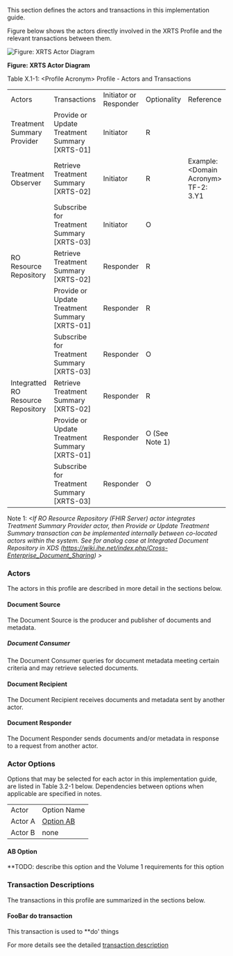
This section defines the actors and transactions in this implementation guide.

Figure below shows the actors directly
involved in the XRTS
Profile and the relevant transactions between them.

![Figure: XRTS Actor Diagram](ActorsAndTransactions.svg "Figure: FooBar Actor Diagram")

<div style="clear: left"/>

**Figure: XRTS Actor Diagram**

Table X.1-1: &lt;Profile Acronym&gt; Profile - Actors and Transactions

|                                    |                                               |                        |                |                                   |
|------------------------------------|-----------------------------------------------|------------------------|----------------|-----------------------------------|
| Actors                             | Transactions                                  | Initiator or Responder | Optionality    | Reference                         |
| Treatment Summary Provider         | Provide or Update Treatment Summary [XRTS-01] | Initiator              | R              |                                   |
| Treatment Observer                 | Retrieve Treatment Summary [XRTS-02]          | Initiator              | R              | Example: &lt;Domain Acronym&gt; TF-2: 3.Y1 |
|                                    | Subscribe for Treatment Summary [XRTS-03]     | Initiator              | O              | |
| RO Resource Repository             | Retrieve Treatment Summary [XRTS-02]          | Responder              | R              | |
|                                    | Provide or Update Treatment Summary [XRTS-01] | Responder              | R              | |
|                                    | Subscribe for Treatment Summary [XRTS-03]     | Responder              | O              | |
| Integratted RO Resource Repository | Retrieve Treatment Summary [XRTS-02]          | Responder              | R              |
|                                    | Provide or Update Treatment Summary [XRTS-01] | Responder              | O (See Note 1) | |
|                                    | Subscribe for Treatment Summary [XRTS-03]     | Responder              | O              | |

Note 1: *&lt;If RO Resource Repository (FHIR Server) actor integrates Treatment Summary Provider actor, 
then Provide or Update Treatment Summary transaction can be implemented internally between co-located actors within the system. See for analog case at Integrated Document Repository in XDS (https://wiki.ihe.net/index.php/Cross-Enterprise_Document_Sharing)  &gt;*


### Actors
The actors in this profile are described in more detail in the sections below.

#### Document Source

The Document Source is the producer and publisher of documents and metadata.

##### Document Consumer

The Document Consumer queries for document metadata meeting certain criteria and may retrieve selected documents.

#### Document Recipient

The Document Recipient receives documents and metadata sent by another actor.

#### Document Responder

The Document Responder sends documents and/or metadata in response to a request from another actor.


### Actor Options

Options that may be selected for each actor in this implementation guide, are listed in Table 3.2-1 below. Dependencies 
between options when applicable are specified in notes.

|         |             |
|---------|-------------|
| Actor   | Option Name |
| Actor A | [Option AB](2_actors_and_transactions.html#ab_option)  |
| Actor B | none |

#### AB Option

**TODO: describe this option and the Volume 1 requirements for this option

### Transaction Descriptions
The transactions in this profile are summarized in the sections below.

#### FooBar do transaction

This transaction is used to **do' things

For more details see the detailed [transaction description](domain-Y.html)

